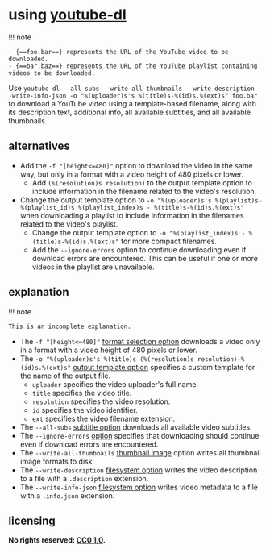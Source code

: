 # using [youtube-dl]

!!! note
    
    - {==foo.bar==} represents the URL of the YouTube video to be downloaded.
    - {==bar.baz==} represents the URL of the YouTube playlist containing videos to be downloaded.

Use `youtube-dl --all-subs --write-all-thumbnails --write-description --write-info-json -o "%(uploader)s's %(title)s-%(id)s.%(ext)s" foo.bar` to download a YouTube video using a template-based filename, along with its description text, additional info, all available subtitles, and all available thumbnails.

## alternatives

- Add the `-f "[height<=480]"` option to download the video in the same way, but only in a format with a video height of 480 pixels or lower.
    - Add `(%(resolution)s resolution)` to the output template option to include information in the filename related to the video's resolution.
- Change the output template option to `-o "%(uploader)s's %(playlist)s-%(playlist_id)s %(playlist_index)s - %(title)s-%(id)s.%(ext)s"` when downloading a playlist to include information in the filenames related to the video's playlist.
    - Change the output template option to `-o "%(playlist_index)s - %(title)s-%(id)s.%(ext)s"` for more compact filenames.
    - Add the `--ignore-errors` option to continue downloading even if download errors are encountered. This can be useful if one or more videos in the playlist are unavailable.

## explanation

!!! note
    
    This is an incomplete explanation.

- The `-f "[height<=480]"` [format selection option](https://github.com/rg3/youtube-dl/blob/master/README.md#format-selection) downloads a video only in a format with a video height of 480 pixels or lower.
- The `-o "%(uploader)s's %(title)s (%(resolution)s resolution)-%(id)s.%(ext)s"` [output template option](https://github.com/rg3/youtube-dl/blob/master/README.md#output-template) specifies a custom template for the name of the output file.
    - `uploader` specifies the video uploader's full name.
    - `title` specifies the video title.
    - `resolution` specifies the video resolution.
    - `id` specifies the video identifier.
    - `ext` specifies the video filename extension.
- The `--all-subs` [subtitle option](https://github.com/rg3/youtube-dl/blob/master/README.md#subtitle-options) downloads all available video subtitles.
- The `--ignore-errors` [option](https://github.com/ytdl-org/youtube-dl/blob/master/README.md#options) specifies that downloading should continue even if download errors are encountered.
- The `--write-all-thumbnails` [thumbnail image](https://github.com/rg3/youtube-dl/blob/master/README.md#thumbnail-images) option writes all thumbnail image formats to disk.
- The `--write-description` [filesystem option](https://github.com/rg3/youtube-dl/blob/master/README.md#filesystem-options) writes the video description to a file with a `.description` extension.
- The `--write-info-json` [filesystem option](https://github.com/rg3/youtube-dl/blob/master/README.md#filesystem-options) writes video metadata to a file with a `.info.json` extension.

## licensing
**No rights reserved: [CC0 1.0](https://creativecommons.org/publicdomain/zero/1.0/).**

[youtube-dl]: https://rg3.github.io/youtube-dl/
